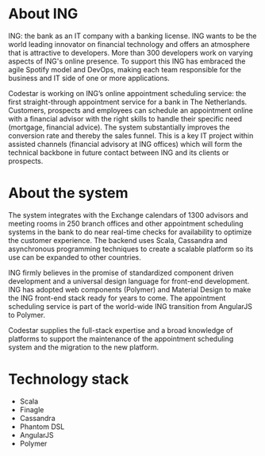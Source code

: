 # About ING

ING: the bank as an IT company with a banking license. ING wants to be the world leading innovator on financial technology 
and offers an atmosphere that is attractive to developers. More than 300 developers work on varying aspects of ING's online 
presence. To support this ING has embraced the agile Spotify model and DevOps, making each team responsible for the business 
and IT side of one or more applications.

Codestar is working on ING’s online appointment scheduling service: the first straight-through appointment service for a 
bank in The Netherlands. 
Customers, prospects and employees can schedule an appointment online with a financial  advisor with the right skills to 
handle their specific need (mortgage, financial advice). 
The system substantially improves the conversion rate and thereby the sales funnel.
This is a key IT project within assisted channels (financial advisory at ING offices) which will form the technical backbone 
in future contact between ING and its clients or prospects.


# About the system

The system integrates with the Exchange calendars of 1300 advisors and meeting rooms in 250 branch offices and other 
appointment scheduling systems in the bank to do near real-time checks for availability to optimize the customer experience.
The backend uses Scala, Cassandra and asynchronous programming techniques to create a scalable platform so its use can be 
expanded to other countries.

ING firmly believes in the promise of standardized component driven development and a universal design language for 
front-end development. ING has adopted web components (Polymer) and Material Design to make the ING front-end stack 
ready for years to come. The appointment scheduling service is part of the world-wide ING transition from AngularJS to 
Polymer.

Codestar supplies the full-stack expertise and a broad knowledge of platforms to support the maintenance of the appointment 
scheduling system and the migration to the new platform.


# Technology stack

* Scala
* Finagle
* Cassandra
* Phantom DSL
* AngularJS
* Polymer